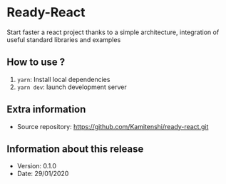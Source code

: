 # Ready-React

Start faster a react project thanks to a simple architecture, integration of useful standard libraries and examples

## How to use ?

1. `yarn`: Install local dependencies
2. `yarn dev`: launch development server

## Extra information

* Source repository: https://github.com/Kamitenshi/ready-react.git

## Information about this release

* Version: 0.1.0
* Date: 29/01/2020